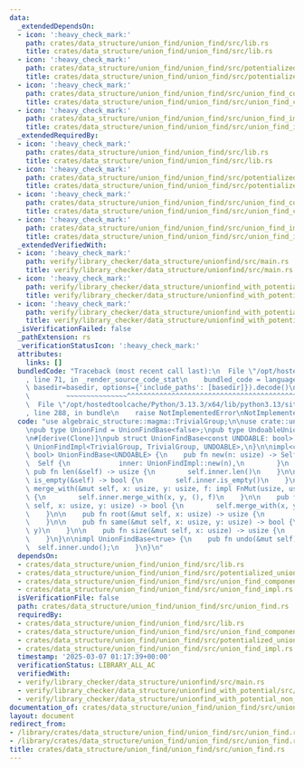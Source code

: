 ```yaml
---
data:
  _extendedDependsOn:
  - icon: ':heavy_check_mark:'
    path: crates/data_structure/union_find/union_find/src/lib.rs
    title: crates/data_structure/union_find/union_find/src/lib.rs
  - icon: ':heavy_check_mark:'
    path: crates/data_structure/union_find/union_find/src/potentialized_union_find.rs
    title: crates/data_structure/union_find/union_find/src/potentialized_union_find.rs
  - icon: ':heavy_check_mark:'
    path: crates/data_structure/union_find/union_find/src/union_find_component_sum.rs
    title: crates/data_structure/union_find/union_find/src/union_find_component_sum.rs
  - icon: ':heavy_check_mark:'
    path: crates/data_structure/union_find/union_find/src/union_find_impl.rs
    title: crates/data_structure/union_find/union_find/src/union_find_impl.rs
  _extendedRequiredBy:
  - icon: ':heavy_check_mark:'
    path: crates/data_structure/union_find/union_find/src/lib.rs
    title: crates/data_structure/union_find/union_find/src/lib.rs
  - icon: ':heavy_check_mark:'
    path: crates/data_structure/union_find/union_find/src/potentialized_union_find.rs
    title: crates/data_structure/union_find/union_find/src/potentialized_union_find.rs
  - icon: ':heavy_check_mark:'
    path: crates/data_structure/union_find/union_find/src/union_find_component_sum.rs
    title: crates/data_structure/union_find/union_find/src/union_find_component_sum.rs
  - icon: ':heavy_check_mark:'
    path: crates/data_structure/union_find/union_find/src/union_find_impl.rs
    title: crates/data_structure/union_find/union_find/src/union_find_impl.rs
  _extendedVerifiedWith:
  - icon: ':heavy_check_mark:'
    path: verify/library_checker/data_structure/unionfind/src/main.rs
    title: verify/library_checker/data_structure/unionfind/src/main.rs
  - icon: ':heavy_check_mark:'
    path: verify/library_checker/data_structure/unionfind_with_potential/src/main.rs
    title: verify/library_checker/data_structure/unionfind_with_potential/src/main.rs
  - icon: ':heavy_check_mark:'
    path: verify/library_checker/data_structure/unionfind_with_potential_non_commutative_group/src/main.rs
    title: verify/library_checker/data_structure/unionfind_with_potential_non_commutative_group/src/main.rs
  _isVerificationFailed: false
  _pathExtension: rs
  _verificationStatusIcon: ':heavy_check_mark:'
  attributes:
    links: []
  bundledCode: "Traceback (most recent call last):\n  File \"/opt/hostedtoolcache/Python/3.13.3/x64/lib/python3.13/site-packages/onlinejudge_verify/documentation/build.py\"\
    , line 71, in _render_source_code_stat\n    bundled_code = language.bundle(stat.path,\
    \ basedir=basedir, options={'include_paths': [basedir]}).decode()\n          \
    \         ~~~~~~~~~~~~~~~^^^^^^^^^^^^^^^^^^^^^^^^^^^^^^^^^^^^^^^^^^^^^^^^^^^^^^^^^^^^^^^^^^\n\
    \  File \"/opt/hostedtoolcache/Python/3.13.3/x64/lib/python3.13/site-packages/onlinejudge_verify/languages/rust.py\"\
    , line 288, in bundle\n    raise NotImplementedError\nNotImplementedError\n"
  code: "use algebraic_structure::magma::TrivialGroup;\n\nuse crate::union_find_impl::UnionFindImpl;\n\
    \npub type UnionFind = UnionFindBase<false>;\npub type UndoableUnionFind = UnionFindBase<true>;\n\
    \n#[derive(Clone)]\npub struct UnionFindBase<const UNDOABLE: bool> {\n    inner:\
    \ UnionFindImpl<TrivialGroup, TrivialGroup, UNDOABLE>,\n}\n\nimpl<const UNDOABLE:\
    \ bool> UnionFindBase<UNDOABLE> {\n    pub fn new(n: usize) -> Self {\n      \
    \  Self {\n            inner: UnionFindImpl::new(n),\n        }\n    }\n\n   \
    \ pub fn len(&self) -> usize {\n        self.inner.len()\n    }\n\n    pub fn\
    \ is_empty(&self) -> bool {\n        self.inner.is_empty()\n    }\n\n    pub fn\
    \ merge_with(&mut self, x: usize, y: usize, f: impl FnMut(usize, usize)) -> bool\
    \ {\n        self.inner.merge_with(x, y, (), f)\n    }\n\n    pub fn merge(&mut\
    \ self, x: usize, y: usize) -> bool {\n        self.merge_with(x, y, |_, _| {})\n\
    \    }\n\n    pub fn root(&mut self, x: usize) -> usize {\n        self.inner.root(x)\n\
    \    }\n\n    pub fn same(&mut self, x: usize, y: usize) -> bool {\n        self.inner.same(x,\
    \ y)\n    }\n\n    pub fn size(&mut self, x: usize) -> usize {\n        self.inner.size(x)\n\
    \    }\n}\n\nimpl UnionFindBase<true> {\n    pub fn undo(&mut self) {\n      \
    \  self.inner.undo();\n    }\n}\n"
  dependsOn:
  - crates/data_structure/union_find/union_find/src/lib.rs
  - crates/data_structure/union_find/union_find/src/potentialized_union_find.rs
  - crates/data_structure/union_find/union_find/src/union_find_component_sum.rs
  - crates/data_structure/union_find/union_find/src/union_find_impl.rs
  isVerificationFile: false
  path: crates/data_structure/union_find/union_find/src/union_find.rs
  requiredBy:
  - crates/data_structure/union_find/union_find/src/lib.rs
  - crates/data_structure/union_find/union_find/src/union_find_component_sum.rs
  - crates/data_structure/union_find/union_find/src/potentialized_union_find.rs
  - crates/data_structure/union_find/union_find/src/union_find_impl.rs
  timestamp: '2025-03-07 01:17:39+00:00'
  verificationStatus: LIBRARY_ALL_AC
  verifiedWith:
  - verify/library_checker/data_structure/unionfind/src/main.rs
  - verify/library_checker/data_structure/unionfind_with_potential/src/main.rs
  - verify/library_checker/data_structure/unionfind_with_potential_non_commutative_group/src/main.rs
documentation_of: crates/data_structure/union_find/union_find/src/union_find.rs
layout: document
redirect_from:
- /library/crates/data_structure/union_find/union_find/src/union_find.rs
- /library/crates/data_structure/union_find/union_find/src/union_find.rs.html
title: crates/data_structure/union_find/union_find/src/union_find.rs
---
```

